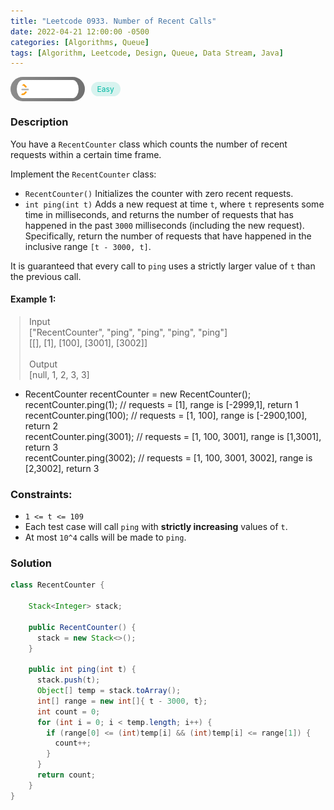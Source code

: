 ```yaml
---
title: "Leetcode 0933. Number of Recent Calls"
date: 2022-04-21 12:00:00 -0500
categories: [Algorithms, Queue]
tags: [Algorithm, Leetcode, Design, Queue, Data Stream, Java]
---
```


<style type='text/css'>
blockquote {
  margin-left: 14px;
}
img {
  left: 0 !important;
  transform: none !important;
  -webkit-transform: none !important;
}
[class*="summary"] {
  display: none;
}
[class*="header"] {
  display: flex;
  flex-direction: row;
  align-items: center;
  gap: 10px;
}
[class*="leet_logo"] {
  height: 29px;
  padding: 5px 10px;
  border-radius: 21px;
  background-color: #f7f7f7;
  background: linear-gradient(90deg, rgba(80,80,80,0.65) 0%, rgba(36,36,36,0.65) 100%);
}
[class*="easy"] {
  color: #00B8A3;
  font-size: 12px;
  padding: 4px 10px;
  border-radius: 21px;
  background-color: rgba(0, 184, 163, 0.15);
}
[class*="medium"] {
  color: #FFC01E;
  font-size: 12px;
  padding: 4px 10px;
  border-radius: 21px;
  background-color: #FFC01E26;
}
</style>

<div class=summary>
  You have a `RecentCounter` class which counts the number of recent requests within a certain time frame.
  
  Implement the `RecentCounter` class:
  
  - `RecentCounter()` Initializes the counter with zero recent requests.
</div>

<div id=header class=header>
  <img class=leet_logo src="/assets/img/leetcode_logo.png" alt="Leetcode" />
  <span class=easy>Easy</span>
</div>

### Description

You have a `RecentCounter` class which counts the number of recent requests within a certain time frame.

Implement the `RecentCounter` class:

- `RecentCounter()` Initializes the counter with zero recent requests.
- `int ping(int t)` Adds a new request at time `t`, where `t` represents some time in milliseconds, and returns the number of requests that has happened in the past `3000` milliseconds (including the new request). Specifically, return the number of requests that have happened in the inclusive range `[t - 3000, t]`.

It is guaranteed that every call to `ping` uses a strictly larger value of `t` than the previous call.

#### Example 1:

> Input<br/>["RecentCounter", "ping", "ping", "ping", "ping"]<br/>[[], [1], [100], [3001], [3002]]<br/><br/>
> Output<br/>[null, 1, 2, 3, 3]

- RecentCounter recentCounter = new RecentCounter();<br/>
  recentCounter.ping(1); // requests = [1], range is [-2999,1], return 1<br/>
  recentCounter.ping(100); // requests = [1, 100], range is [-2900,100], return 2<br/>
  recentCounter.ping(3001); // requests = [1, 100, 3001], range is [1,3001], return 3<br/>
  recentCounter.ping(3002); // requests = [1, 100, 3001, 3002], range is [2,3002], return 3

### Constraints:

- `1 <= t <= 109`
- Each test case will call `ping` with **strictly increasing** values of `t`.
- At most `10^4` calls will be made to `ping`.

### Solution

```java
class RecentCounter {

    Stack<Integer> stack;

    public RecentCounter() {
      stack = new Stack<>();
    }

    public int ping(int t) {
      stack.push(t);
      Object[] temp = stack.toArray();
      int[] range = new int[]{ t - 3000, t};
      int count = 0;
      for (int i = 0; i < temp.length; i++) {
        if (range[0] <= (int)temp[i] && (int)temp[i] <= range[1]) {
          count++;
        }
      }
      return count;
    }
}
```

<script>
  const anchor = document.getElementById("header").querySelector("a");
  anchor.classList.remove("popup");
  anchor.style.cursor = "pointer";
  anchor.setAttribute("target", "_black");
  anchor.setAttribute("href", "https://leetcode.com/problems/number-of-recent-calls/");
</script>

